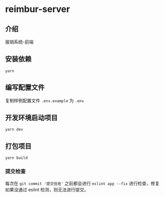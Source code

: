 # reimbur-server

## 介绍

报销系统-前端

## 安装依赖

```
yarn
```

## 编写配置文件

复制样例配置文件 `.env.example` 为 `.env`

## 开发环境启动项目

```
yarn dev
```

## 打包项目

```
yarn build
```

### 提交检查

每次在 `git commit '提交信息'` 之前都会进行 `eslint app --fix` 进行检查，修复如果没通过 eslint 检测，则无法进行提交。
